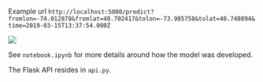 Example url
`http://localhost:5000/predict?fromlon=-74.012878&fromlat=40.702417&tolon=-73.985758&tolat=40.748094&time=2019-03-15T13:37:54.000Z`

![](https://i.imgur.com/SXHF1oF.png)

See `notebook.ipynb` for more details around how the model was developed.

The Flask API resides in `api.py`.